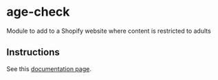 age-check
=========

Module to add to a Shopify website where content is restricted to adults

## Instructions ##

See this [documentation page](http://docs.shopify.com/manual/configuration/store-customization/add-age-verification).
